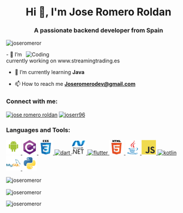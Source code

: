 <h1 align="center">Hi 👋, I'm Jose Romero Roldan</h1>
<h3 align="center">A passionate backend developer from Spain</h3>

<p align="left"> <img src="https://komarev.com/ghpvc/?username=joseromeror&label=Profile%20views&color=0e75b6&style=flat" alt="joseromeror" /> </p>
<img align="right" alt="Coding" width="450" src="https://c.tenor.com/GfSX-u7VGM4AAAAC/coding.gif">
- 🔭 I’m currently working on www.streamingtrading.es

- 🌱 I’m currently learning **Java**

- 📫 How to reach me **Joseromerodev@gmail.com**

<h3 align="left">Connect with me:</h3>
<p align="left">
<a href="https://www.linkedin.com/in/jos%C3%A9-romero-rold%C3%A1n-452b84222/" target="blank"><img align="center" src="https://raw.githubusercontent.com/rahuldkjain/github-profile-readme-generator/master/src/images/icons/Social/linked-in-alt.svg" alt="jose romero roldan" height="30" width="40" /></a>
<a href="https://instagram.com/joserr96" target="blank"><img align="center" src="https://raw.githubusercontent.com/rahuldkjain/github-profile-readme-generator/master/src/images/icons/Social/instagram.svg" alt="joserr96" height="30" width="40" /></a>
</p>

<h3 align="left">Languages and Tools:</h3>
<p align="left"> <a href="https://developer.android.com" target="_blank" rel="noreferrer"> <img src="https://raw.githubusercontent.com/devicons/devicon/master/icons/android/android-original-wordmark.svg" alt="android" width="40" height="40"/> </a> <a href="https://www.w3schools.com/cs/" target="_blank" rel="noreferrer"> <img src="https://raw.githubusercontent.com/devicons/devicon/master/icons/csharp/csharp-original.svg" alt="csharp" width="40" height="40"/> </a> <a href="https://www.w3schools.com/css/" target="_blank" rel="noreferrer"> <img src="https://raw.githubusercontent.com/devicons/devicon/master/icons/css3/css3-original-wordmark.svg" alt="css3" width="40" height="40"/> </a> <a href="https://dart.dev" target="_blank" rel="noreferrer"> <img src="https://www.vectorlogo.zone/logos/dartlang/dartlang-icon.svg" alt="dart" width="40" height="40"/> </a> <a href="https://dotnet.microsoft.com/" target="_blank" rel="noreferrer"> <img src="https://raw.githubusercontent.com/devicons/devicon/master/icons/dot-net/dot-net-original-wordmark.svg" alt="dotnet" width="40" height="40"/> </a> <a href="https://flutter.dev" target="_blank" rel="noreferrer"> <img src="https://www.vectorlogo.zone/logos/flutterio/flutterio-icon.svg" alt="flutter" width="40" height="40"/> </a> <a href="https://www.w3.org/html/" target="_blank" rel="noreferrer"> <img src="https://raw.githubusercontent.com/devicons/devicon/master/icons/html5/html5-original-wordmark.svg" alt="html5" width="40" height="40"/> </a> <a href="https://www.java.com" target="_blank" rel="noreferrer"> <img src="https://raw.githubusercontent.com/devicons/devicon/master/icons/java/java-original.svg" alt="java" width="40" height="40"/> </a> <a href="https://developer.mozilla.org/en-US/docs/Web/JavaScript" target="_blank" rel="noreferrer"> <img src="https://raw.githubusercontent.com/devicons/devicon/master/icons/javascript/javascript-original.svg" alt="javascript" width="40" height="40"/> </a> <a href="https://kotlinlang.org" target="_blank" rel="noreferrer"> <img src="https://www.vectorlogo.zone/logos/kotlinlang/kotlinlang-icon.svg" alt="kotlin" width="40" height="40"/> </a> <a href="https://www.mysql.com/" target="_blank" rel="noreferrer"> <img src="https://raw.githubusercontent.com/devicons/devicon/master/icons/mysql/mysql-original-wordmark.svg" alt="mysql" width="40" height="40"/> </a> <a href="https://www.python.org" target="_blank" rel="noreferrer"> <img src="https://raw.githubusercontent.com/devicons/devicon/master/icons/python/python-original.svg" alt="python" width="40" height="40"/> </a> </p>

<p><img align="center" src="https://github-readme-streak-stats.herokuapp.com/?user=joseromeror&" alt="joseromeror" color="Black" //></p>


<p><img align="center" src="https://github-readme-stats.vercel.app/api/top-langs?username=joseromeror&show_icons=true&locale=en&layout=compact" alt="joseromeror" /</p>

<p><img align="left" src="https://github-readme-streak-stats.herokuapp.com/?user=joseromeror&theme=radical" alt="joseromeror"/></p>
